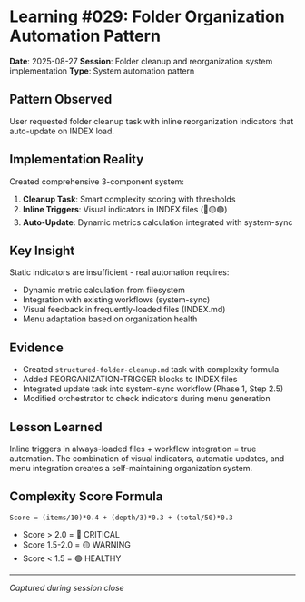 # Learning #029: Folder Organization Automation Pattern
**Date**: 2025-08-27
**Session**: Folder cleanup and reorganization system implementation
**Type**: System automation pattern

## Pattern Observed
User requested folder cleanup task with inline reorganization indicators that auto-update on INDEX load.

## Implementation Reality
Created comprehensive 3-component system:
1. **Cleanup Task**: Smart complexity scoring with thresholds
2. **Inline Triggers**: Visual indicators in INDEX files (🔴🟡🟢)
3. **Auto-Update**: Dynamic metrics calculation integrated with system-sync

## Key Insight
Static indicators are insufficient - real automation requires:
- Dynamic metric calculation from filesystem
- Integration with existing workflows (system-sync)
- Visual feedback in frequently-loaded files (INDEX.md)
- Menu adaptation based on organization health

## Evidence
- Created `structured-folder-cleanup.md` task with complexity formula
- Added REORGANIZATION-TRIGGER blocks to INDEX files
- Integrated update task into system-sync workflow (Phase 1, Step 2.5)
- Modified orchestrator to check indicators during menu generation

## Lesson Learned
Inline triggers in always-loaded files + workflow integration = true automation. The combination of visual indicators, automatic updates, and menu integration creates a self-maintaining organization system.

## Complexity Score Formula
```
Score = (items/10)*0.4 + (depth/3)*0.3 + (total/50)*0.3
```
- Score > 2.0 = 🔴 CRITICAL
- Score 1.5-2.0 = 🟡 WARNING
- Score < 1.5 = 🟢 HEALTHY

---
*Captured during session close*